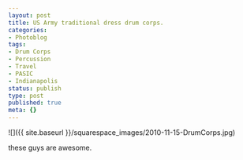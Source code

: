 ```yaml
---
layout: post
title: US Army traditional dress drum corps.
categories:
- Photoblog
tags:
- Drum Corps
- Percussion
- Travel
- PASIC
- Indianapolis
status: publish
type: post
published: true
meta: {}
---
```


![]({{ site.baseurl }}/squarespace_images/2010-11-15-DrumCorps.jpg) 

these guys are awesome.
